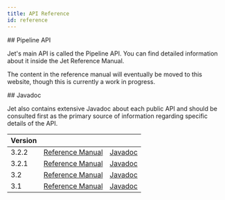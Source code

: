 ```yaml
---
title: API Reference
id: reference
---
```


## Pipeline API

Jet's main API is called the Pipeline API. You can find detailed
information about it inside the Jet Reference Manual.

The content in the reference manual will eventually be moved to this
website, though this is currently a work in progress.

## Javadoc

Jet also contains extensive Javadoc about each public API and should be
consulted first as the primary source of information regarding specific
details of the API.

| Version        |            |   |
| ------------- |:-------------:| -----:|
| 3.2.2      | [Reference Manual](https://docs.hazelcast.org/docs/jet/3.2.2/manual/#pipeline-api) |  [Javadoc](https://docs.hazelcast.org/docs/jet/3.2.2/javadoc/)  |
| 3.2.1      | [Reference Manual](https://docs.hazelcast.org/docs/jet/3.2.1/manual/#pipeline-api) |  [Javadoc](https://docs.hazelcast.org/docs/jet/3.2.1/javadoc/) |
| 3.2      | [Reference Manual](https://docs.hazelcast.org/docs/jet/3.2/manual/#pipeline-api) |  [Javadoc](https://docs.hazelcast.org/docs/jet/3.2/javadoc/) |
| 3.1      | [Reference Manual](https://docs.hazelcast.org/docs/jet/3.1/manual/#pipeline-api) |  [Javadoc](https://docs.hazelcast.org/docs/jet/3.1/javadoc/) |